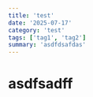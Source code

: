 ```yaml
---
title: 'test'
date: '2025-07-17'
category: 'test'
tags: ['tag1', 'tag2']
summary: 'asdfdsafdas'
---
```


# asdfsadff
